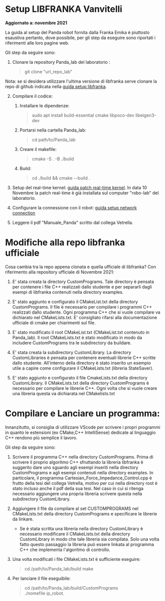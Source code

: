 # Setup LIBFRANKA Vanvitelli
**Aggiornato a: novembre 2021**

La guida al setup del Panda robot fornita dalla Franka Emika è piuttosto esaustiva pertanto, dove possibile, per gli step da eseguire sono riportati i riferimenti alle loro pagine web. 
 
Gli step da seguire sono: 

1. Clonare la repository Panda_lab del laboratorio :     
   >git clone "url_repo_lab"

Nota: se si desidera utilizzare l'ultima versione di libfranka serve clonare la repo di github indicata nella [guida setup libfranka](https://frankaemika.github.io/docs/installation_linux.html#building-libfranka). 
    
2. Compilare il codice:
    1. Installare le dipendenze: 
        >sudo apt install build-essential cmake libpoco-dev libeigen3-dev
    2. Portarsi nella cartella Panda_lab:
        >cd path/to/Panda_lab
    3. Creare il makefile:
        >cmake -S . -B ./build 
    4. Build: 
        >cd ./build && cmake --build . 
    
3. Setup del real-time kernel: [guida patch real-time kernel](https://frankaemika.github.io/docs/installation_linux.html#setting-up-the-real-time-kernel). In data 10 Novembre la patch real-time è già installata sul computer "robo-lab" del laboratorio.

4. Configurare la connessione con il robot: [guida setup network connection](https://frankaemika.github.io/docs/getting_started.html#setting-up-the-network)

5. Leggere il pdf "Manuale_Panda" scritto dal collega Vetrella. 


# Modifiche alla repo libfranka ufficiale

Cosa cambia tra la repo appena clonata e quella ufficiale di libfranka? Con riferimento alla repository ufficiale di Novembre 2021: 

 1. E' stata creata la directory CustomPrograms. Tale directory è pensata per contenere i file C++ realizzati dallo studente e per separarli dagli esempi di libfranka contenuti nella directory examples.

 2. E' stato aggiunto e configurato il CMakeList.txt della directory CustomPrograms. Il file è necessario per compilare i programmi C++ realizzati dallo studente. Ogni programma C++ che si vuole compilare va dichiarato nel CMakeLists.txt. E' consigliato rifarsi alla documentazione ufficiale di cmake per chiarimenti sul file. 

 3. E' stato modificato il root CMakeList.txt (CMakeList.txt contenuto in Panda_lab). Il root CMakeLists.txt è stato modificato in modo da includere CustomPrograms tra le subdirectory da buildare.

 4. E' stata creata la subdirectory CustomLibrary. La directory CustomLibraries è pensata per contenere eventuali librerie C++ scritte dallo studente. All'interno della directory è stato inserito un esempio utile a capire come configurare il CMakeLists.txt (libreria StateSaver).

 5. E' stato aggiunto e configurato il file CmakeLists.txt della directory CustomLibrary. Il CMakeLists.txt della directory CustomPrograms è necessario per compilare le librerie C++. Ogni volta che si vuole creare una libreria questa va dichiarata nel CMakelists.txt
 


# Compilare e Lanciare un programma: 

Innanzitutto, si consiglia di utilizzare VScode per scrivere i propri programmi in quanto le estensioni (ex CMake,C++ IntelliSense) dedicate al linguaggio C++ rendono più semplice il lavoro.

Gli step da seguire sono:

1. Scrivere il programma C++ nella directory CustomPrograms. Prima di scrivere il proprio algoritmo C++ sfruttando la libreria libfranka è suggerito dare uno sguardo agli esempi inseriti nella directory CustomPrograms e agli esempi contenuti nella directory examples. In particolare, il programma Cartesian_Force_Impedance_Control.cpp è frutto della tesi del collega Vetrella, motivo per cui nella directory root è stato incluso anche il pdf della sua tesi.     Nel caso in cui si ritenga necessario aggiungere una propria libreria scrivere questa nella subdirectory CustomLibrary.

2. Aggiungere il file da compilare al set CUSTOMPROGRAMS nel CMakeLists.txt della directory CustomPrograms e specificare le librerie da linkare. 

    - Se è stata scritta una libreria nella directory CustomLibrary è necessario modificare il CMakeLists.txt della directory CustomLibrary in modo che tale libreria sia compilata. Solo una volta fatto questo passaggio la libreria può essere linkata al programma C++ che implementa l'algoritmo di controllo. 

3. Una volta modificati i file CMakeLists.txt è sufficiente eseguire:
    >cd /path/to/Panda_lab/build
    >make

4. Per lanciare il file eseguibile:
    >cd /path/to/Panda_lab/build/CustomPrograms     
    >./nomefile ip_robot.



 
